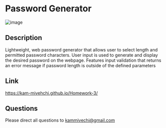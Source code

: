 # Password Generator

![image](https://user-images.githubusercontent.com/90432404/136686840-0c9a6bc2-29ac-4917-93ae-bb50cb00a90b.png)

## Description
Lightweight, web password generator that allows user to select length and permitted password characters. User input is used to generate and display the desired password on the webpage. Features input validation that returns an error message if password length is outside of the defined parameters

## Link
https://kam-mivehchi.github.io/Homework-3/

## Questions

Please direct all questions to kammivechi@gmail.com

